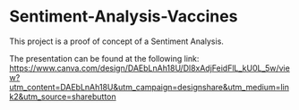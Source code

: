 # Sentiment-Analysis-Vaccines

This project is a proof of concept of a Sentiment Analysis.

The presentation can be found at the following link: https://www.canva.com/design/DAEbLnAh18U/Dl8xAdjFeidFlL_kU0L_5w/view?utm_content=DAEbLnAh18U&utm_campaign=designshare&utm_medium=link2&utm_source=sharebutton
